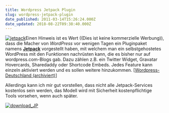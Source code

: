 ```yaml
---
title: Wordpress Jetpack Plugin
slug: wordpress-jetpack-plugin
date_published: 2011-03-14T15:26:24.000Z
date_updated: 2018-08-22T09:38:40.000Z
---
```


[![jetpack](//picdump.thafaker.de/2011/03/jetpack-150x150.png)](http://picdump.thafaker.de/2011/03/jetpack.png)Einen Hinweis ist es Wert ((Dies ist keine kommerzielle Werbung)), dass die Macher von *WordPress* vor wenigen Tagen ein Pluginpaket namens [**Jetpack**](http://jetpack.me/) vorgestellt haben, mit welchem man ein selbstgehostetes WordPress mit den Funktionen nachrüsten kann, die es bisher nur auf wordpress.com-Blogs gab. Dazu zählen z.B. ein Twitter Widget, Gravatar Hovercards, Sharedaddy oder Shortcode Embeds. Jedes Feature kann einzeln aktiviert werden und es sollen weitere hinzukommen. [[Wordpress-Deutschland (archiviert)](http://web.archive.org/web/20110314074842/http://blog.wordpress-deutschland.org:80/2011/03/10/mit-jetpack-funktionen-von-wordpress-com-nutzen.html)]

Allerdings kann ich mir gut vorstellen, dass nicht alle Jetpack-Services kostenlos sein werden, das Modell wird mit Sicherheit kostenpflichtige Tools vorsehen, wenn auch später.

[![download_JP](//picdump.thafaker.de/2011/03/download_JP.png)](http://downloads.wordpress.org/plugin/jetpack.latest-stable.zip)
